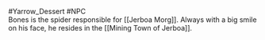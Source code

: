 #Yarrow_Dessert #NPC  
Bones is the spider responsible for [[Jerboa Morg]]. Always with a big smile on his face, he resides in the [[Mining Town of Jerboa]].